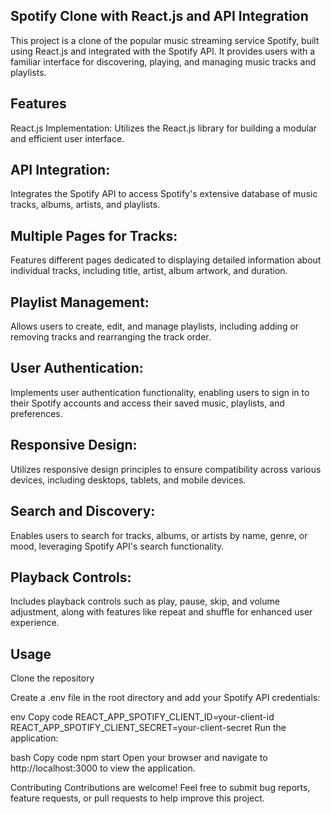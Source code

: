 
## Spotify Clone with React.js and API Integration
This project is a clone of the popular music streaming service Spotify, built using React.js and integrated with the Spotify API. It provides users with a familiar interface for discovering, playing, and managing music tracks and playlists.

## Features
React.js Implementation: 
Utilizes the React.js library for building a modular and efficient user interface.

## API Integration: 
Integrates the Spotify API to access Spotify's extensive database of music tracks, albums, artists, and playlists.

## Multiple Pages for Tracks:
Features different pages dedicated to displaying detailed information about individual tracks, including title, artist, album artwork, and duration.

## Playlist Management: 
Allows users to create, edit, and manage playlists, including adding or removing tracks and rearranging the track order.

## User Authentication: 
Implements user authentication functionality, enabling users to sign in to their Spotify accounts and access their saved music, playlists, and preferences.

## Responsive Design: 
Utilizes responsive design principles to ensure compatibility across various devices, including desktops, tablets, and mobile devices.

## Search and Discovery: 
Enables users to search for tracks, albums, or artists by name, genre, or mood, leveraging Spotify API's search functionality.

## Playback Controls: 
Includes playback controls such as play, pause, skip, and volume adjustment, along with features like repeat and shuffle for enhanced user experience.

## Usage
Clone the repository

Create a .env file in the root directory and add your Spotify API credentials:

env
Copy code
REACT_APP_SPOTIFY_CLIENT_ID=your-client-id
REACT_APP_SPOTIFY_CLIENT_SECRET=your-client-secret
Run the application:

bash
Copy code
npm start
Open your browser and navigate to http://localhost:3000 to view the application.

Contributing
Contributions are welcome! Feel free to submit bug reports, feature requests, or pull requests to help improve this project.

